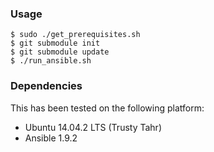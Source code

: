 ### Usage
    $ sudo ./get_prerequisites.sh
    $ git submodule init
    $ git submodule update
    $ ./run_ansible.sh

### Dependencies
This has been tested on the following platform:
- Ubuntu 14.04.2 LTS (Trusty Tahr)
- Ansible 1.9.2
